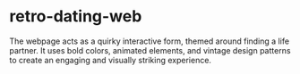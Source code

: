 # retro-dating-web
The webpage acts as a quirky interactive form, themed around finding a life partner. It uses bold colors, animated elements, and vintage design patterns to create an engaging and visually striking experience.
